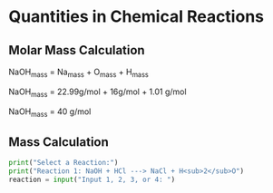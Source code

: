 # Quantities in Chemical Reactions
## Molar Mass Calculation 
NaOH<sub>mass</sub> = Na<sub>mass</sub> + O<sub>mass</sub> + H<sub>mass</sub>
	
NaOH<sub>mass</sub> = 22.99g/mol + 16g/mol + 1.01 g/mol

NaOH<sub>mass</sub> = 40 g/mol
<br>
## Mass Calculation

``` python
print("Select a Reaction:")
print("Reaction 1: NaOH + HCl ---> NaCl + H<sub>2</sub>O")
reaction = input("Input 1, 2, 3, or 4: ")
```
